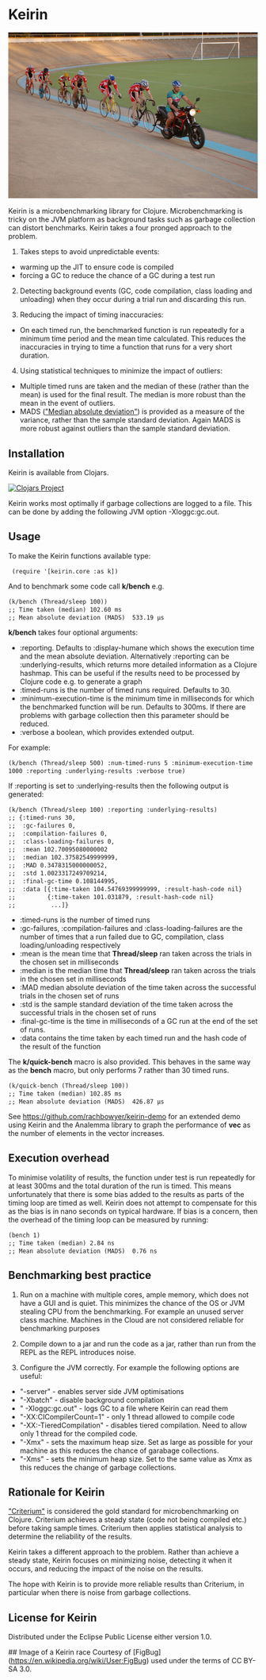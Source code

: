 # Keirin

![Picture of a Keirin race taking place in a banked velodrome. A motorcycle is at the front; behind it are 6 cyclists](https://github.com/rachbowyer/keirin/blob/master/ColwoodKeirin.jpg)

Keirin is a microbenchmarking library for Clojure. Microbenchmarking is tricky on the JVM platform as background tasks such as garbage collection can
distort benchmarks. Keirin takes a four pronged approach to the problem.

1) Takes steps to avoid unpredictable events:
 * warming up the JIT to ensure code is compiled 
 * forcing a GC to reduce the chance of a GC during a test run

2) Detecting background events (GC, code compilation, class loading and unloading) when they occur during a trial run and discarding this run.

3) Reducing the impact of timing inaccuracies: 
 * On each timed run, the benchmarked function is run repeatedly for a minimum time period and the mean time calculated. This reduces the inaccuracies in trying to time a function that runs for a very short duration.

4) Using statistical techniques to minimize the impact of outliers:
 * Multiple timed runs are taken and the median of these (rather than the mean) is used for the final result. The median is more robust than the mean in the event of outliers.
 * MADS (["Median absolute deviation"](https://en.wikipedia.org/wiki/Median_absolute_deviation)) is provided as a measure of the variance, rather than the
 sample standard deviation. Again MADS is more robust against outliers than the sample standard deviation.

## Installation
Keirin is available from Clojars.

[![Clojars Project](https://img.shields.io/clojars/v/keirin.svg)](https://clojars.org/keirin)

Keirin works most optimally if garbage collections are logged to a file. This can be done by adding the following JVM option -Xloggc:gc.out.


## Usage
To make the Keirin functions available type:

     (require '[keirin.core :as k])


And to benchmark some code call **k/bench** e.g. 

    (k/bench (Thread/sleep 100))
    ;; Time taken (median) 102.60 ms
    ;; Mean absolute deviation (MADS)  533.19 µs
    
        
**k/bench** takes four optional arguments: 
 * :reporting. Defaults to :display-humane which shows the execution time and the mean absolute deviation. Alternatively :reporting can be :underlying-results, which
   returns more detailed information as a Clojure hashmap. This can be useful if the results need to be processed by Clojure code e.g. to generate a graph
 * :timed-runs is the number of timed runs required. Defaults to 30.
 * :minimum-execution-time is the minimum time in milliseconds for which the benchmarked function will be run. Defaults to 300ms. If there are problems with garbage collection then this parameter should be reduced. 
 * :verbose a boolean, which provides extended output. 

For example: 

    (k/bench (Thread/sleep 500) :num-timed-runs 5 :minimum-execution-time 1000 :reporting :underlying-results :verbose true)
    
    
If :reporting is set to :underlying-results then the following output is generated:

    (k/bench (Thread/sleep 100) :reporting :underlying-results)
    ;; {:timed-runs 30,
    ;;  :gc-failures 0,
    ;;  :compilation-failures 0,
    ;;  :class-loading-failures 0,
    ;;  :mean 102.70095080000002
    ;;  :median 102.37582549999999,
    ;;  :MAD 0.3478315000000052,
    ;;  :std 1.0023317249709214,
    ;;  :final-gc-time 0.108144995,
    ;;  :data [{:time-taken 104.54769399999999, :result-hash-code nil}
    ;;         {:time-taken 101.031879, :result-hash-code nil}
    ;;          ...]}
 
 * :timed-runs is the number of timed runs
 * :gc-failures, :compilation-failures and :class-loading-failures are the number of times that a run failed due to GC, compilation, class loading/unloading respectively
 * :mean is the mean time that **Thread/sleep** ran taken across the trials in the chosen set in milliseconds
 * :median is the median time that **Thread/sleep** ran taken across the trials in the chosen set in milliseconds
 * :MAD median absolute deviation of the time taken across the successful trials in the chosen set of runs
 * :std is the sample standard deviation of the time taken across the successful trials in the chosen set of runs
 * :final-gc-time is the time in milliseconds of a GC run at the end of the set of runs. 
 * :data contains the time taken by each timed run and the hash code of the result of the function


The **k/quick-bench** macro is also provided. This behaves in the same way as the **bench** macro, but only performs 7 rather than 30 timed runs.  

    (k/quick-bench (Thread/sleep 100))
    ;; Time taken (median) 102.85 ms
    ;; Mean absolute deviation (MADS)  426.87 µs


See https://github.com/rachbowyer/keirin-demo for an extended demo using Keirin and the Analemma library to graph the performance
of **vec** as the number of elements in the vector increases.


## Execution overhead

To minimise volatility of results, the function under test is run repeatedly for at least 300ms and the total duration 
of the run is timed. This means unfortunately that there is some bias added to the results as parts of the timing loop 
are timed as well. Keirin does not attempt to compensate for this as the bias is in nano seconds on typical hardware.
If bias is a concern, then the overhead of the timing loop can be measured by running:

    (bench 1)
    ;; Time taken (median) 2.84 ns
    ;; Mean absolute deviation (MADS)  0.76 ns


## Benchmarking best practice

 1) Run on a machine with multiple cores, ample memory, which does not have a GUI and is quiet. This minimizes the chance of the OS or JVM stealing CPU from the benchmarking.
    For example an unused server class machine. Machines in the Cloud are not considered reliable for benchmarking purposes
   
 2) Compile down to a jar and run the code as a jar, rather than run from the REPL as the REPL introduces noise.

 3) Configure the JVM correctly. For example the following options are useful:
  * "-server" - enables server side JVM optimisations 
  * "-Xbatch" - disable background compilation
  * " -Xloggc:gc.out" - logs GC to a file where Keirin can read them
  * "-XX:CICompilerCount=1" - only 1 thread allowed to compile code
  * "-XX:-TieredCompilation" - disables tiered compilation. Need to allow only 1 thread for the compiled code. 
  * "-Xmx" - sets the maximum heap size. Set as large as possible for your machine as this reduces the chance of garabage collections.
  * "-Xms" - sets the minimum heap size. Set to the same value as Xmx as this reduces the change of garbage collections.


## Rationale for Keirin
["Criterium"](https://github.com/hugoduncan/criterium) is considered the gold standard for microbenchmarking on Clojure. Criterium achieves a steady state (code not being compiled etc.) before taking sample times. Criterium then applies statistical analysis to determine the reliability of the results.

Keirin takes a different approach to the problem. Rather than achieve a steady state, Keirin focuses on minimizing noise, detecting it when it occurs, and reducing the impact of the noise on the results. 

The hope with Keirin is to provide more reliable results than Criterium, in particular when there is noise from garbage collections.


## License for Keirin

Distributed under the Eclipse Public License either version 1.0.


## Image of a Keirin race
Courtesy of [FigBug] (https://en.wikipedia.org/wiki/User:FigBug) used under the terms of CC BY-SA 3.0.



